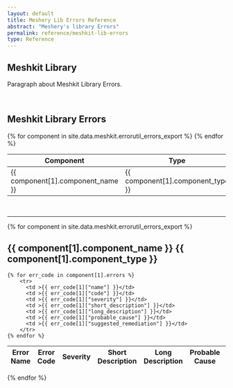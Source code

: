 ```yaml
---
layout: default
title: Meshery Lib Errors Reference
abstract: "Meshery's library Errors"
permalink: reference/meshkit-lib-errors
type: Reference
---
```

## Meshkit Library 

Paragraph about Meshkit Library Errors.

<br>

## Meshkit Library Errors

<table>
<thead>
  <tr>
    <th>Component</th>
    <th>Type</th>
  </tr>
</thead>
<tbody>
  {% for component in site.data.meshkit.errorutil_errors_export %}    
    <tr>
      <td >{{ component[1].component_name }}</td>
      <td>{{ component[1].component_type }}  </td>
    </tr>
  {% endfor %}
</tbody>
</table>

<br>
<hr>


{% for component in site.data.meshkit.errorutil_errors_export %}   
## {{ component[1].component_name }} {{ component[1].component_type }}

  <table>
  <thead>
    <tr>
      <th>Error Name</th>
      <th>Error Code</th>
      <th>Severity</th>
      <th>Short Description</th>
      <th>Long Description</th>
      <th>Probable Cause</th>
      <th>Suggested Remediation</th>
    </tr>
  </thead>
  <tbody>
  

    {% for err_code in component[1].errors %}    
        <tr>
          <td >{{ err_code[1]["name"] }}</td>
          <td >{{ err_code[1]["code"] }}</td>
          <td >{{ err_code[1]["severity"] }}</td>
          <td >{{ err_code[1]["short_description"] }}</td>
          <td >{{ err_code[1]["long_description"] }}</td>
          <td >{{ err_code[1]["probable_cause"] }}</td>
          <td >{{ err_code[1]["suggested_remediation"] }}</td>
        </tr>
    {% endfor %}

  </tbody>
  </table>
{% endfor %}

